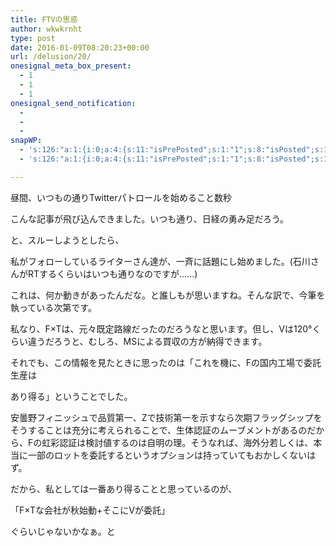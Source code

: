 ```yaml
---
title: FTVの思惑
author: wkwkrnht
type: post
date: 2016-01-09T08:20:23+00:00
url: /delusion/20/
onesignal_meta_box_present:
  - 1
  - 1
  - 1
onesignal_send_notification:
  - 
  - 
  - 
snapWP:
  - 's:126:"a:1:{i:0;a:4:{s:11:"isPrePosted";s:1:"1";s:8:"isPosted";s:1:"1";s:4:"pgID";s:3:"716";s:5:"pDate";s:19:"2016-11-03 10:14:02";}}";'
  - 's:126:"a:1:{i:0;a:4:{s:11:"isPrePosted";s:1:"1";s:8:"isPosted";s:1:"1";s:4:"pgID";s:3:"716";s:5:"pDate";s:19:"2016-11-03 10:14:02";}}";'

---
```

昼間、いつもの通りTwitterパトロールを始めること数秒

こんな記事が飛び込んできました。いつも通り、日経の勇み足だろう。
  
と、スルーしようとしたら、
  
私がフォローしているライターさん達が、一斉に話題にし始めました。(石川さんがRTするくらいはいつも通りなのですが……)
  
これは、何か動きがあったんだな。と誰しもが思いますね。そんな訳で、今筆を執っている次第です。

私なり、F×Tは、元々既定路線だったのだろうなと思います。但し、Vは120°くらい違うだろうと、むしろ、MSによる買収の方が納得できます。
  
それでも、この情報を見たときに思ったのは「これを機に、Fの国内工場で委託生産は
  
あり得る」ということでした。
  
安曇野フィニッシュで品質第一、Zで技術第一を示すなら次期フラッグシップをそうすることは充分に考えられることで、生体認証のムーブメントがあるのだから、Fの虹彩認証は検討値するのは自明の理。そうなれば、海外分若しくは、本当に一部のロットを委託するというオプションは持っていてもおかしくないはず。

だから、私としては一番あり得ることと思っているのが、
  
「F×Tな会社が秋始動+そこにVが委託」
  
ぐらいじゃないかなぁ。と